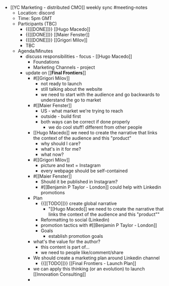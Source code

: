 - [[YC Marketing - distributed CMO]] weekly sync #meeting-notes
    - Location: discord 
    - Time: 5pm GMT 
    - Participants (TBC)
        - {{[[DONE]]}} [[Hugo Macedo]] 
        - {{[[DONE]]}} [[Maier Fenster]]
        - {{[[DONE]]}} [[Grigori Milov]]
        - TBC
    - Agenda/Minutes
        - discuss responsibilities - focus - [[Hugo Macedo]] 
            - Foundations
            - Marketing Channels - project
        - update on [[**Final Frontiers**]]
            -  #[[Grigori Milov]]
                - not ready to launch
                - still talking about the website
                - we need to start with the audience and go backwards to understand the go to market
            - #[[Maier Fenster]]
                - US - what market we're trying to reach
                - outside - build first
                - both ways can be correct if done properly 
                    - we do cool stuff! different from other people
            - [[Hugo Macedo]]  we need to create the narrative that links the context of the audience and this "product"
                - why should I care?
                - what's in it for me?
                - what now?
            - #[[Grigori Milov]] 
                - picture and text = Instagram
                - every webpage should be self-contained
            - #[[Maier Fenster]]
                - Should it be published in Instagram?
                - #[[Benjamin P Taylor - London]] could help with Linkedin promotions
            - Plan
                - {{[[TODO]]}} create global narrative
                    - "[[Hugo Macedo]]  we need to create the narrative that links the context of the audience and this "product""
                - Reformatting to social (Linkedin)
                - promotion tactics with #[[Benjamin P Taylor - London]]
                - Goals
                    - establish promotion goals
            - what's the value for the author?
                - this content is part of...
                - we need to people like/comment/share
            - We should create a marketing plan around Linkedin channel
                - {{[[TODO]]}} [[Final Frontiers - Launch Plan]]
            - we can apply this thinking (or an evolution) to launch [[Innovation Consulting]]
            - 
